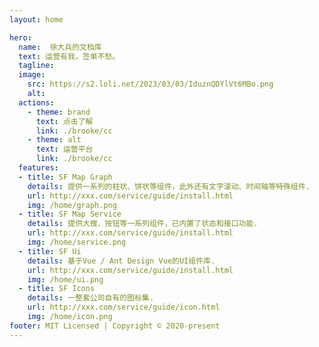```yaml
---
layout: home

hero:
  name:  徐大兵的文档库
  text: 运营有我，签单不愁。
  tagline: 
  image:
    src: https://s2.loli.net/2023/03/03/IduznQDYlVt6MBo.png
    alt: 
  actions:
    - theme: brand
      text: 点击了解
      link: ./brooke/cc
    - theme: alt
      text: 运营平台
      link: ./brooke/cc
  features:
  - title: SF Map Graph
    details: 提供一系列的柱状、饼状等组件，此外还有文字滚动、时间轴等特殊组件.
    url: http://xxx.com/service/guide/install.html
    img: /home/graph.png
  - title: SF Map Service
    details: 提供大搜、按钮等一系列组件，已内置了状态和接口功能.
    url: http://xxx.com/service/guide/install.html
    img: /home/service.png
  - title: SF Ui 
    details: 基于Vue / Ant Design Vue的UI组件库.
    url: http://xxx.com/service/guide/install.html
    img: /home/ui.png
  - title: SF Icons 
    details: 一整套公司自有的图标集.
    url: http://xxx.com/service/guide/icon.html
    img: /home/icon.png
footer: MIT Licensed | Copyright © 2020-present
---
```


<script setup>
import {
  VPTeamPage,
  VPTeamPageTitle,
  VPTeamMembers
} from 'vitepress/theme'

const members = [
  {
    avatar: 'https://s2.loli.net/2023/03/04/5EdUFlhjPbrWkyc.png',
    name: '好好住',
    title: '>>了解详情',
    sponsor: './brooke/haohaozhu//hhz',
  },
  {
    avatar: 'https://s2.loli.net/2023/03/04/5zpAyHsQCe4oBZf.png',
    name: '土巴兔',
    title: '>>了解详情',
    sponsor: './brooke/tubatu//01',
  },
  {
    avatar: 'https://s2.loli.net/2023/03/03/SvcQbuDlROh5q8T.png',
    name: '小红书',
    title: '>>了解详情',
    sponsor: 'https://github.com/xbrooke',
  },
  {
    avatar: 'https://s2.loli.net/2023/03/04/bNjQc3WrfC4Hy7o.png',
    name: '美团',
    title: '>>了解详情',
    sponsor: 'https://github.com/xbrooke',
  },
  {
    avatar: 'https://s2.loli.net/2023/03/04/2EmjN6k5yi1phCo.png',
    name: '住小帮',
    title: '>>了解详情',
    sponsor: 'https://github.com/xbrooke',
  },
  {
    avatar: 'https://s2.loli.net/2023/03/04/iLaKhfAmdRZp2S6.png',
    name: '抖音',
    title: '>>了解详情',
    sponsor: 'https://github.com/xbrooke',
  },
  {
    avatar: 'https://s2.loli.net/2023/03/04/bN4g6wWKrCTzqHn.png',
    name: '视频号',
    title: '>>了解详情',
    sponsor: 'https://github.com/xbrooke',
  },
  {
    avatar: 'https://s2.loli.net/2023/03/04/AhX76MQWpqZxvjc.png',
    name: '微信公众号',
    title: '>>了解详情',
    sponsor: 'https://github.com/xbrooke',
  },

]
</script>

<VPTeamPage>
  <VPTeamPageTitle>
    <!-- <template #title>
      Our Team
    </template> -->
     <!--<template #lead>
      The development of VitePress is guided by an international
      team, some of whom have chosen to be featured below.
    </template>-->
  </VPTeamPageTitle>
  <VPTeamMembers
    size="small"
    :members="members"
  />
</VPTeamPage>
